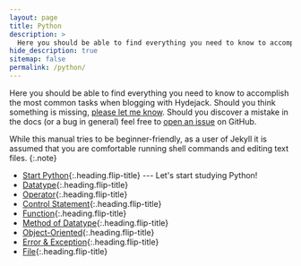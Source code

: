 ```yaml
---
layout: page
title: Python
description: >
  Here you should be able to find everything you need to know to accomplish the most common tasks when blogging with Hydejack.
hide_description: true
sitemap: false
permalink: /python/
---
```


Here you should be able to find everything you need to know to accomplish the most common tasks when blogging with Hydejack.
Should you think something is missing, [please let me know](mailto:mail@qwtel.com).
Should you discover a mistake in the docs (or a bug in general) feel free to [open an issue](https://github.com/hydecorp/hydejack/issues) on GitHub.

While this manual tries to be beginner-friendly, as a user of Jekyll it is assumed that you are comfortable running shell commands and editing text files.
{:.note}

* [Start Python]{:.heading.flip-title} --- Let's start studying Python!
* [Datatype]{:.heading.flip-title}
* [Operator]{:.heading.flip-title}
* [Control Statement]{:.heading.flip-title}
* [Function]{:.heading.flip-title}
* [Method of Datatype]{:.heading.flip-title}
* [Object-Oriented]{:.heading.flip-title}
* [Error & Exception]{:.heading.flip-title}
* [File]{:.heading.flip-title}

[Start Python]: starter.md
[Datatype]: datatype.md
[Operator]: operator.md
[Control Statement]: control_statement.md
[Function]: function.md
[Method of Datatype]: method_of_datatype.md
[Object-Oriented]: object_oriented.md
[Error & Exception]: error_and_exception.md
[File]: file.md
